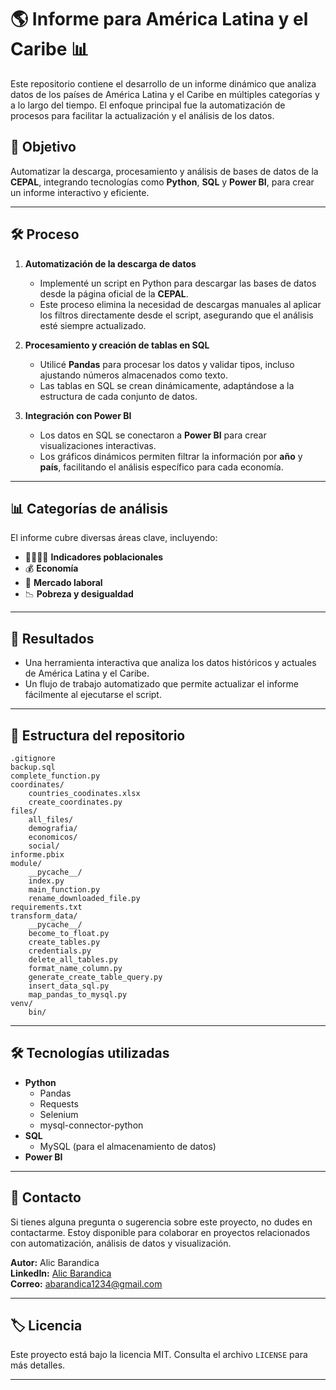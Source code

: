 # 🌎 Informe para América Latina y el Caribe 📊  

Este repositorio contiene el desarrollo de un informe dinámico que analiza datos de los países de América Latina y el Caribe en múltiples categorías y a lo largo del tiempo. El enfoque principal fue la automatización de procesos para facilitar la actualización y el análisis de los datos.  

## 🚀 Objetivo  
Automatizar la descarga, procesamiento y análisis de bases de datos de la **CEPAL**, integrando tecnologías como **Python**, **SQL** y **Power BI**, para crear un informe interactivo y eficiente.  

---

## 🛠️ Proceso  

1. **Automatización de la descarga de datos**  
   - Implementé un script en Python para descargar las bases de datos desde la página oficial de la **CEPAL**.  
   - Este proceso elimina la necesidad de descargas manuales al aplicar los filtros directamente desde el script, asegurando que el análisis esté siempre actualizado.  

2. **Procesamiento y creación de tablas en SQL**  
   - Utilicé **Pandas** para procesar los datos y validar tipos, incluso ajustando números almacenados como texto.  
   - Las tablas en SQL se crean dinámicamente, adaptándose a la estructura de cada conjunto de datos.  

3. **Integración con Power BI**  
   - Los datos en SQL se conectaron a **Power BI** para crear visualizaciones interactivas.  
   - Los gráficos dinámicos permiten filtrar la información por **año** y **país**, facilitando el análisis específico para cada economía.  

---

## 📊 Categorías de análisis  

El informe cubre diversas áreas clave, incluyendo:  
- 👨‍👩‍👧‍👦 **Indicadores poblacionales**  
- 💰 **Economía**  
- 🏢 **Mercado laboral**  
- 📉 **Pobreza y desigualdad**  

---

## 🌟 Resultados  

- Una herramienta interactiva que analiza los datos históricos y actuales de América Latina y el Caribe.  
- Un flujo de trabajo automatizado que permite actualizar el informe fácilmente al ejecutarse el script.  

---

## 📂 Estructura del repositorio  

    .gitignore
    backup.sql
    complete_function.py
    coordinates/
        countries_coodinates.xlsx
        create_coordinates.py
    files/
        all_files/
        demografia/
        economicos/
        social/
    informe.pbix
    module/
        __pycache__/
        index.py
        main_function.py
        rename_downloaded_file.py
    requirements.txt
    transform_data/
        __pycache__/
        become_to_float.py
        create_tables.py
        credentials.py
        delete_all_tables.py
        format_name_column.py
        generate_create_table_query.py
        insert_data_sql.py
        map_pandas_to_mysql.py
    venv/
        bin/


---

## 🛠️ Tecnologías utilizadas  

- **Python**  
  - Pandas  
  - Requests 
  - Selenium
  - mysql-connector-python
- **SQL**  
  - MySQL (para el almacenamiento de datos)  
- **Power BI**  

---

## 📧 Contacto  

Si tienes alguna pregunta o sugerencia sobre este proyecto, no dudes en contactarme. Estoy disponible para colaborar en proyectos relacionados con automatización, análisis de datos y visualización.  

**Autor:** Alic Barandica  
**LinkedIn:** [Alic Barandica](https://www.linkedin.com/in/alic-barandica/)  
**Correo:** abarandica1234@gmail.com  

---  

## 🏷️ Licencia  

Este proyecto está bajo la licencia MIT. Consulta el archivo `LICENSE` para más detalles.  

---
